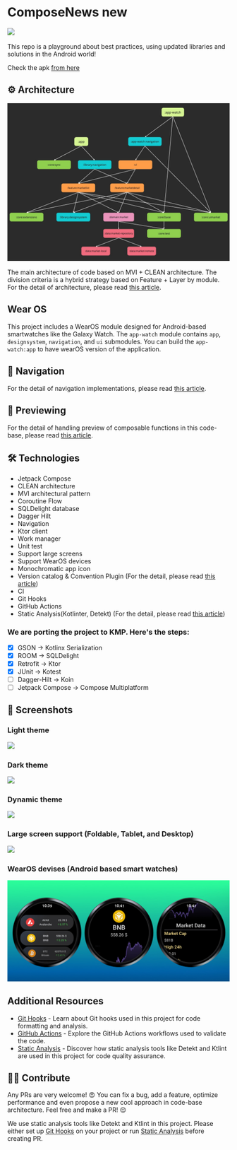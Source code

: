 # ComposeNews new

![](asset/header.jpeg)

This repo is a playground about best practices, using updated libraries and solutions in the Android world!

Check the apk [from here](asset/app_v1.0.0.apk)

## ⚙️ Architecture

![Architecture diagram](asset/architecture.jpg)

The main architecture of code based on MVI + CLEAN architecture. The division criteria is a hybrid strategy based on Feature + Layer by module.
For the detail of architecture, please read [this article](https://medium.com/@kaaveh/migrate-from-mvvm-to-mvi-f938c27c214f).

## Wear OS
This project includes a WearOS module designed for Android-based smartwatches like the Galaxy Watch. The `app-watch` module contains `app`, `designsystem`, `navigation`, and `ui` submodules. You can build the `app-watch:app` to have wearOS version of the application.

## 🚦 Navigation

For the detail of navigation implementations, please read [this article](https://proandroiddev.com/all-about-navigation-in-the-jetpack-compose-based-production-code-base-902706b8466d).

## 📱 Previewing

For the detail of handling preview of composable functions in this code-base, please read [this article](https://proandroiddev.com/an-introduction-about-preview-in-jetpack-compose-b72a96daac35).

## 🛠 Technologies

- Jetpack Compose
- CLEAN architecture
- MVI architectural pattern
- Coroutine Flow
- SQLDelight database
- Dagger Hilt
- Navigation
- Ktor client
- Work manager
- Unit test
- Support large screens
- Support WearOS devices
- Monochromatic app icon
- Version catalog & Convention Plugin (For the detail, please read [this article](https://proandroiddev.com/mastering-android-dependency-management-b94205595f6b))
- CI
- Git Hooks
- GitHub Actions
- Static Analysis(Kotlinter, Detekt) (For the detail, please read [this article](https://blog.kotlin-academy.com/detekt-gradle-configuration-guide-d6d2301b823a))

### We are porting the project to KMP. Here's the steps:
- [x] GSON &rarr; Kotlinx Serialization
- [x] ROOM &rarr; SQLDelight
- [x] Retrofit &rarr; Ktor
- [x] JUnit &rarr; Kotest
- [ ] Dagger-Hilt &rarr; Koin
- [ ] Jetpack Compose &rarr; Compose Multiplatform

## 📸 Screenshots

### Light theme

![](asset/light_mode.jpg)

### Dark theme

![](asset/dark_mode.jpg)

### Dynamic theme

![](asset/dynamic_color.jpeg)

### Large screen support (Foldable, Tablet, and Desktop)

![](asset/large_screen.jpg)

### WearOS devises (Android based smart watches)
![Wear OS screenshots](asset/wearos.jpg)

## Additional Resources

- [Git Hooks](documentation/GitHooks.md) - Learn about Git hooks used in this project for code formatting and analysis.
- [GitHub Actions](documentation/GitHubActions.md) - Explore the GitHub Actions workflows used to validate the code.
- [Static Analysis](documentation/StaticAnalysis.md) - Discover how static analysis tools like Detekt and Ktlint are used in this project for code quality assurance.

## 🤝🏻 Contribute

Any PRs are very welcome! 😍 You can fix a bug, add a feature, optimize performance and even propose a new cool approach in code-base architecture. Feel free and make a PR! 😌

We use static analysis tools like Detekt and Ktlint in this project. Please either set up [Git Hooks](documentation/GitHooks.md) on your project or run [Static Analysis](documentation/StaticAnalysis.md) before creating PR.
